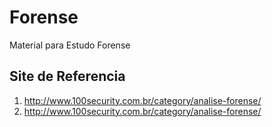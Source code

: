 <h1>Forense</h1>
Material para Estudo Forense


<h2>Site de Referencia</h2>


1) http://www.100security.com.br/category/analise-forense/
2) http://www.100security.com.br/category/analise-forense/


